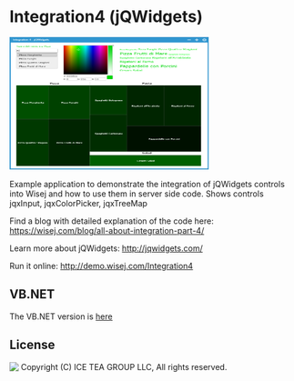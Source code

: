 Integration4 (jQWidgets)
====

<img src="../Support/Images/Integration4A.png" width="350" height="233">

Example application to demonstrate the integration of jQWidgets controls into Wisej and how to use them in server side code.
Shows controls jqxInput, jqxColorPicker, jqxTreeMap

Find a blog with detailed explanation of the code here: https://wisej.com/blog/all-about-integration-part-4/

Learn more about jQWidgets: http://jqwidgets.com/

Run it online: http://demo.wisej.com/Integration4

VB.NET
------
The VB.NET version is [here](https://github.com/iceteagroup/wisej-examples-vb/tree/main/Integration4)

License
-------
<img src="http://iceteagroup.com/wp-content/uploads/2017/01/Square-64x64-trasp.png" height="20" align="top"> Copyright (C) ICE TEA GROUP LLC, All rights reserved.
